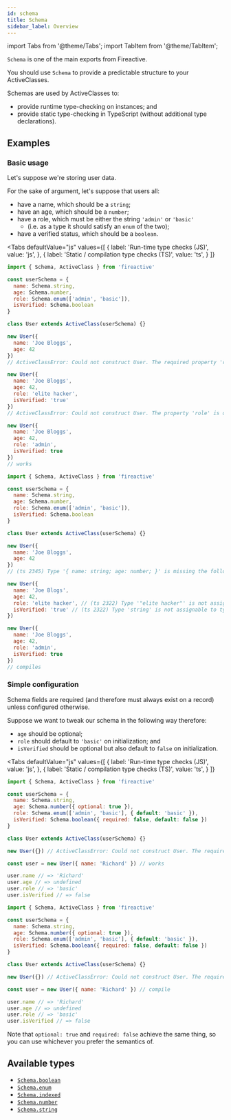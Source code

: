 ```yaml
---
id: schema
title: Schema
sidebar_label: Overview
---
```


import Tabs from '@theme/Tabs';
import TabItem from '@theme/TabItem';

`Schema` is one of the main exports from Fireactive.

You should use `Schema` to provide a predictable structure to your ActiveClasses.

Schemas are used by ActiveClasses to:
- provide runtime type-checking on instances; and
- provide static type-checking in TypeScript (without additional type declarations).

## Examples

### Basic usage
Let's suppose we're storing user data.

For the sake of argument, let's suppose that users all:
- have a name, which should be a `string`;
- have an age, which should be a `number`;
- have a role, which must be either the string `'admin'` or `'basic'`
  - (i.e. as a type it should satisfy an `enum` of the two);
- have a verified status, which should be a `boolean`.

<Tabs
  defaultValue="js"
  values={[
    { label: 'Run-time type checks (JS)', value: 'js', },
    { label: 'Static / compilation type checks (TS)', value: 'ts', }
  ]}
>
<TabItem value='js'>

```js
import { Schema, ActiveClass } from 'fireactive'

const userSchema = {
  name: Schema.string,
  age: Schema.number,
  role: Schema.enum(['admin', 'basic']),
  isVerified: Schema.boolean
}

class User extends ActiveClass(userSchema) {}

new User({
  name: 'Joe Bloggs',
  age: 42
})
// ActiveClassError: Could not construct User. The required property 'role' is missing

new User({
  name: 'Joe Bloggs',
  age: 42,
  role: 'elite hacker',
  isVerified: 'true'
})
// ActiveClassError: Could not construct User. The property 'role' is of the wrong type

new User({
  name: 'Joe Bloggs',
  age: 42,
  role: 'admin',
  isVerified: true
})
// works
```

</TabItem>
<TabItem value='ts'>

```js
import { Schema, ActiveClass } from 'fireactive'

const userSchema = {
  name: Schema.string,
  age: Schema.number,
  role: Schema.enum(['admin', 'basic']),
  isVerified: Schema.boolean
}

class User extends ActiveClass(userSchema) {}

new User({
  name: 'Joe Bloggs',
  age: 42
})
// (ts 2345) Type '{ name: string; age: number; }' is missing the following properties from type ...: role, isVerified

new User({
  name: 'Joe Blogs',
  age: 42,
  role: 'elite hacker', // (ts 2322) Type '"elite hacker"' is not assignable to type '"admin" | "basic"'
  isVerified: 'true' // (ts 2322) Type 'string' is not assignable to type 'boolean'
})

new User({
  name: 'Joe Bloggs',
  age: 42,
  role: 'admin',
  isVerified: true
})
// compiles
```

</TabItem>
</Tabs>

### Simple configuration
Schema fields are required (and therefore must always exist on a record) unless configured otherwise.

Suppose we want to tweak our schema in the following way therefore:

- `age` should be optional;
- `role` should default to `'basic'` on initialization; and
- `isVerified` should be optional but also default to `false` on initialization.

<Tabs
  defaultValue="js"
  values={[
    { label: 'Run-time type checks (JS)', value: 'js', },
    { label: 'Static / compilation type checks (TS)', value: 'ts', }
  ]}
>
<TabItem value='js'>

```js
import { Schema, ActiveClass } from 'fireactive'

const userSchema = {
  name: Schema.string,
  age: Schema.number({ optional: true }),
  role: Schema.enum(['admin', 'basic'], { default: 'basic' }),
  isVerified: Schema.boolean({ required: false, default: false })
}

class User extends ActiveClass(userSchema) {}

new User({}) // ActiveClassError: Could not construct User. The required property 'name' is missing

const user = new User({ name: 'Richard' }) // works

user.name // => 'Richard'
user.age // => undefined
user.role // => 'basic'
user.isVerified // => false
```

</TabItem>
<TabItem value='ts'>

```js
import { Schema, ActiveClass } from 'fireactive'

const userSchema = {
  name: Schema.string,
  age: Schema.number({ optional: true }),
  role: Schema.enum(['admin', 'basic'], { default: 'basic' }),
  isVerified: Schema.boolean({ required: false, default: false })
}

class User extends ActiveClass(userSchema) {}

new User({}) // ActiveClassError: Could not construct User. The required property 'name' is missing

const user = new User({ name: 'Richard' }) // compile

user.name // => 'Richard'
user.age // => undefined
user.role // => 'basic'
user.isVerified // => false
```

</TabItem>
</Tabs>

Note that `optional: true` and `required: false` achieve the same thing, so you can use whichever you prefer the semantics of.


## Available types
- [`Schema.boolean`](boolean.md)
- [`Schema.enum`](enum.md)
- [`Schema.indexed`](indexed.md)
- [`Schema.number`](number.md)
- [`Schema.string`](string.md)
